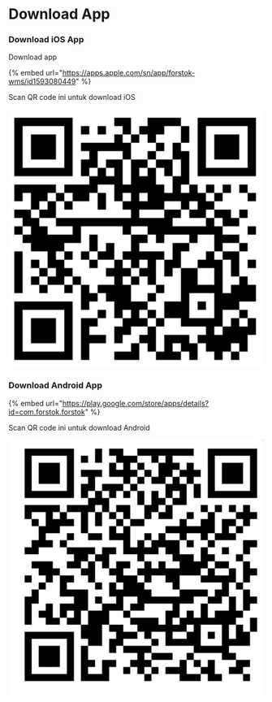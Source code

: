 # Download App

### Download iOS App

Download app

{% embed url="https://apps.apple.com/sn/app/forstok-wms/id1593080449" %}

Scan QR code ini untuk download iOS

![](<../../.gitbook/assets/Screen Shot 2022-03-22 at 4.38.52 PM.png>)



### Download Android App

{% embed url="https://play.google.com/store/apps/details?id=com.forstok.forstok" %}

Scan QR code ini untuk download Android

![](<../../.gitbook/assets/Screen Shot 2022-03-22 at 4.35.13 PM.png>)
